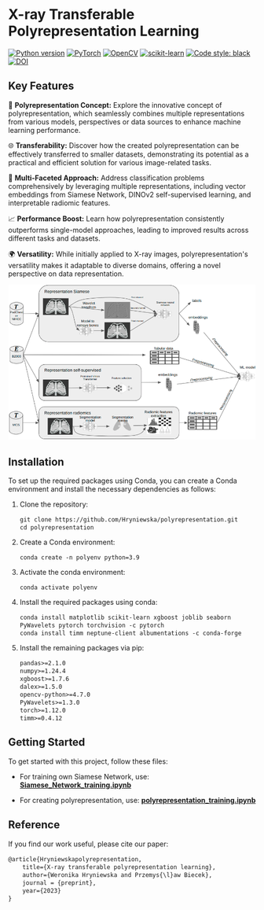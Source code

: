 # X-ray Transferable Polyrepresentation Learning

[![Python version](https://img.shields.io/badge/python-3.9%2B-lightgrey.svg?logo=python&logoColor=white)](https://www.python.org/)
[![PyTorch](https://img.shields.io/badge/PyTorch-1.12%2B-EE4C2C?logo=pytorch&logoColor=white)](https://pytorch.org/)
[![OpenCV](https://img.shields.io/badge/OpenCV-4.7%2B-27338e?logo=OpenCV&logoColor=white)](https://opencv.org/)
[![scikit-learn](https://img.shields.io/badge/scikit--learn-1.1%2B-green?logo=scikit-learn&logoColor=white)](https://scikit-learn.org/)
[![Code style: black](https://img.shields.io/badge/code%20style-black-000000.svg)](https://github.com/psf/black)
[![DOI](https://img.shields.io/badge/DOI-in%20progress-b31b1b.svg)](https://arxiv.org/abs/TODO)


## Key Features

🔗 **Polyrepresentation Concept:** Explore the innovative concept of polyrepresentation, which seamlessly combines multiple representations from various models, perspectives or data sources to enhance machine learning performance.

🌐 **Transferability:** Discover how the created polyrepresentation can be effectively transferred to smaller datasets, demonstrating its potential as a practical and efficient solution for various image-related tasks.

🔬 **Multi-Faceted Approach:** Address classification problems comprehensively by leveraging multiple representations, including vector embeddings from Siamese Network, DINOv2 self-supervised learning, and interpretable radiomic features.

📈 **Performance Boost:** Learn how polyrepresentation consistently outperforms single-model approaches, leading to improved results across different tasks and datasets.

🌍 **Versatility:** While initially applied to X-ray images, polyrepresentation's versatility makes it adaptable to diverse domains, offering a novel perspective on data representation.


![Schema](schema.png)

## Installation

To set up the required packages using Conda, you can create a Conda environment and install the necessary dependencies as follows:

1. Clone the repository:
   ```shell
   git clone https://github.com/Hryniewska/polyrepresentation.git
   cd polyrepresentation
   ```

2. Create a Conda environment:
   ```shell
   conda create -n polyenv python=3.9
   ```

4. Activate the conda environment:
   ```shell
   conda activate polyenv
   ```
5. Install the required packages using conda:
   ```shell
   conda install matplotlib scikit-learn xgboost joblib seaborn PyWavelets pytorch torchvision -c pytorch
   conda install timm neptune-client albumentations -c conda-forge
   ```
7. Install the remaining packages via pip:
   ```shell
   pandas>=2.1.0
   numpy>=1.24.4
   xgboost>=1.7.6
   dalex>=1.5.0
   opencv-python>=4.7.0
   PyWavelets>=1.3.0
   torch>=1.12.0
   timm>=0.4.12
   ```

## Getting Started

To get started with this project, follow these files:

- For training own Siamese Network, use: [**Siamese_Network_training.ipynb**](Siamese_Network_training.ipynb)

- For creating polyrepresentation, use: [**polyrepresentation_training.ipynb**](polyrepresentation_training.ipynb)



## Reference

If you find our work useful, please cite our paper:

```
@article{Hryniewskapolyrepresentation,
	title={X-ray transferable polyrepresentation learning}, 
	author={Weronika Hryniewska and Przemys{\l}aw Biecek},
	journal = {preprint},
	year={2023}
}
